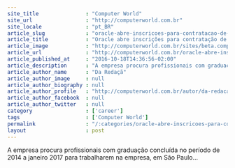 ```yaml
---
site_title               : "Computer World"
site_url                 : "http://computerworld.com.br"
site_locale              : "pt_BR"
article_slug             : "oracle-abre-inscricoes-para-contratacao-de-trainees-na-area-de-vendas"
article_title            : "Oracle abre inscrições para contratação de trainees na área de vendas"
article_image            : "http://computerworld.com.br/sites/beta.computerworld.com.br/files/news_articles/trainees_oracle.jpg"
article_url              : "http://computerworld.com.br/oracle-abre-inscricoes-para-contratacao-de-trainees-na-area-de-vendas"
article_published_at     : "2016-10-18T14:36:56-02:00"
article_description      : "A empresa procura profissionais com graduação concluída no período de 2014 a janeiro 2017 para trabalharem na empresa, em São Paulo..."
article_author_name      : "Da Redaçã"
article_author_image     : null
article_author_biography : null
article_author_profile   : "http://computerworld.com.br/autor/da-redacao"
article_author_facebook  : null
article_author_twitter   : null
category                 : ['career']
tags                     : ['Computer World']
permalink                : "/:categories/oracle-abre-inscricoes-para-contratacao-de-trainees-na-area-de-vendas/"
layout                   : post
---
```


A empresa procura profissionais com graduação concluída no período de 2014 a janeiro 2017 para trabalharem na empresa, em São Paulo...
